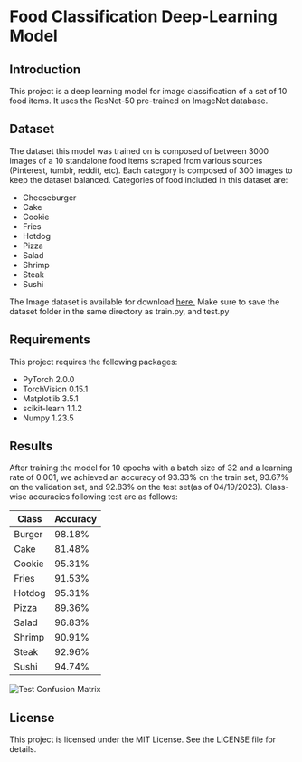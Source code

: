 # Food Classification Deep-Learning Model

## Introduction

This project is a deep learning model for image classification of a set of 10 food items. It uses the ResNet-50 pre-trained on ImageNet database.

## Dataset

The dataset this model was trained on is composed of between 3000 images of a 10 standalone food items scraped from various sources (Pinterest, tumblr, reddit, etc). Each category is composed of 300 images to keep the dataset balanced. Categories of food included in this dataset are:

- Cheeseburger
- Cake
- Cookie
- Fries
- Hotdog
- Pizza
- Salad
- Shrimp
- Steak
- Sushi

The Image dataset is available for download [here.](https://drive.google.com/file/d/1eeGF1GQc97_YIwdqewt6nPmob1bNr7M5) Make sure to save the dataset folder in the same directory as train.py, and test.py 

## Requirements
This project requires the following packages:

- PyTorch 2.0.0
- TorchVision 0.15.1
- Matplotlib 3.5.1
- scikit-learn 1.1.2
- Numpy 1.23.5

## Results
After training the model for 10 epochs with a batch size of 32 and a learning rate of 0.001, we achieved an accuracy of 93.33% on the train set, 93.67% on the validation set, and 92.83% on the test set(as of 04/19/2023). Class-wise accuracies following test are as follows:

| Class  | Accuracy |
 --- | --- |
| Burger |  98.18% |
| Cake |  81.48% |
| Cookie |  95.31% |
| Fries |  91.53% |
| Hotdog |  95.31% |
| Pizza |  89.36% |
| Salad |  96.83% |
| Shrimp |  90.91% |
| Steak |  92.96% |
| Sushi |  94.74% |

![Test Confusion Matrix](https://imgur.com/RqcsgUq.png)

## License
This project is licensed under the MIT License. See the LICENSE file for details.

 
